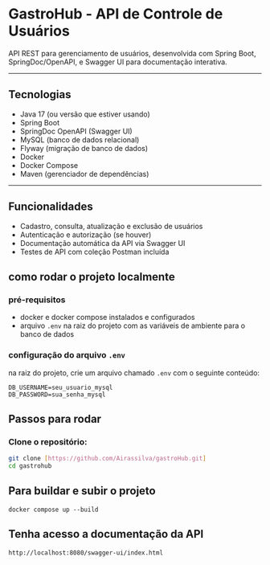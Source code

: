 # GastroHub - API de Controle de Usuários

API REST para gerenciamento de usuários, desenvolvida com Spring Boot, SpringDoc/OpenAPI, e Swagger UI para documentação interativa.

---

## Tecnologias

- Java 17 (ou versão que estiver usando)
- Spring Boot
- SpringDoc OpenAPI (Swagger UI)
- MySQL (banco de dados relacional)
- Flyway (migração de banco de dados)
- Docker
- Docker Compose
- Maven (gerenciador de dependências)

---

## Funcionalidades

- Cadastro, consulta, atualização e exclusão de usuários
- Autenticação e autorização (se houver)
- Documentação automática da API via Swagger UI
- Testes de API com coleção Postman incluída


## como rodar o projeto localmente

### pré-requisitos

- docker e docker compose instalados e configurados
- arquivo `.env` na raiz do projeto com as variáveis de ambiente para o banco de dados

### configuração do arquivo `.env`

na raiz do projeto, crie um arquivo chamado `.env` com o seguinte conteúdo:

```env
DB_USERNAME=seu_usuario_mysql
DB_PASSWORD=sua_senha_mysql
````

## Passos para rodar

### Clone o repositório:

```bash
git clone [https://github.com/Airassilva/gastroHub.git]
cd gastrohub
```
## Para buildar e subir o projeto

```
docker compose up --build
```

## Tenha acesso a documentação da API 

```
http://localhost:8080/swagger-ui/index.html
```



